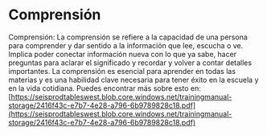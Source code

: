 # Comprensión
Comprensión: La comprensión se refiere a la capacidad de una persona para comprender y dar sentido a la información que lee, escucha o ve. Implica poder conectar información nueva con lo que ya sabe, hacer preguntas para aclarar el significado y recordar y volver a contar detalles importantes. La comprensión es esencial para aprender en todas las materias y es una habilidad clave necesaria para tener éxito en la escuela y en la vida cotidiana.
Puedes encontrar más sobre esto en: [https://seisprodtableswest.blob.core.windows.net/trainingmanual-storage/2416f43c-e7b7-4e28-a796-6b9789828c18.pdf](https://seisprodtableswest.blob.core.windows.net/trainingmanual-storage/2416f43c-e7b7-4e28-a796-6b9789828c18.pdf)